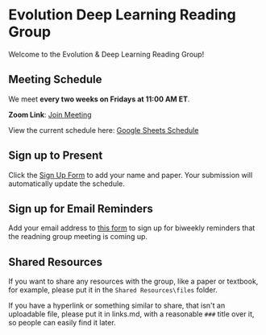 # Evolution Deep Learning Reading Group

Welcome to the Evolution & Deep Learning Reading Group! 




## Meeting Schedule

We meet **every two weeks on Fridays at 11:00 AM ET**.

**Zoom Link**: [Join Meeting](https://virginiatech.zoom.us/j/86992753213)

View the current schedule here: [Google Sheets Schedule](https://docs.google.com/spreadsheets/d/1uqp2_1peLV_NcHBIz04vkFiuoQcicO3cGsC2C95oI6k/edit?resourcekey=&gid=969815788#gid=969815788)

## Sign up to Present

Click the [Sign Up Form](https://docs.google.com/forms/d/e/1FAIpQLScPVSTP80DcOLTd-GD0oKny_pHWmbM2Nj1VUlsyx8cFgrPNCw/viewform?usp=header) to add your name and paper. Your submission will automatically update the schedule.

## Sign up for Email Reminders

Add your email address to [this form](https://docs.google.com/forms/d/e/1FAIpQLSeHmoINx9zeFMIkfOXSzP__ZgRImnE_tXe8r7QexDbITwr1CQ/viewform?usp=header) to sign up for biweekly reminders that the readning group meeting is coming up.

## Shared Resources

If you want to share any resources with the group, like a paper or textbook, for example, please put it in the `Shared Resources\files` folder.

If you have a hyperlink or something similar to share, that isn't an uploadable file, please put it in links.md, with a reasonable `###` title over it, so people can easily find it later.
